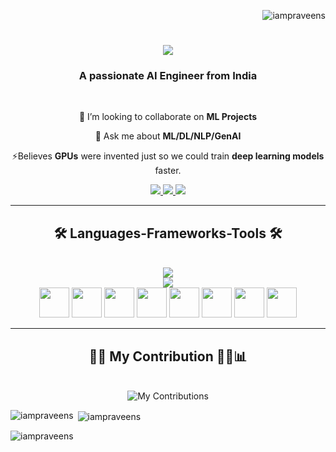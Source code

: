 <p align="right"> <img src="https://komarev.com/ghpvc/?username=iampraveens&label=Visitorss&color=0e75b6&style=flat" alt="iampraveens" /> </p>

<h1 align="center">
  <a href="https://git.io/typing-svg">
    <img src="https://readme-typing-svg.herokuapp.com?font=Righteous&size=35&center=true&vCenter=true&width=500&height=70&duration=4000&lines=Hi+There!+👋;I'm+Praveen!" />
  </a>
</h1>

<h3 align="center"> A passionate AI Engineer from India</h3>

<br/>

<div align="center">
  
 👯 I’m looking to collaborate on **ML Projects**

 💬 Ask me about **ML/DL/NLP/GenAI**

⚡Believes **GPUs** were invented just so we could train **deep learning models** faster.

</div>

<div align="center">
  <a href="mailto:praveensivaprakasham@gmail.com">
    <img src="https://img.shields.io/badge/-Gmail-D14836?style=for-the-badge&logo=gmail&logoColor=white" />
  </a>
  <a href="https://linkedin.com/in/iampraveens" target="_blank">
    <img src="https://img.shields.io/badge/-LinkedIn-0A66C2?style=for-the-badge&logo=linkedin&logoColor=white" target="_blank" />
  </a>
  <a href="https://www.datascienceportfol.io/iampraveens" target="_blank">
    <img src="https://img.shields.io/badge/-Portfolio-24292E?style=for-the-badge&logo=vercel&logoColor=white" target="_blank" />
  </a>
</div>

<hr/>

<h2 align="center"> 🛠️ Languages-Frameworks-Tools 🛠️</h2>

<br/>

<div align="center">
  <img src="https://skillicons.dev/icons?i=python,mysql,postgres,github,aws,vscode" /><br>
  <img src="https://skillicons.dev/icons?i=linux,docker,tensorflow,scikitlearn,flask,fastapi" /><br>
  <img src="https://cdn.brandfetch.io/idGqKHD5xE/theme/dark/symbol.svg?c=1dxbfHSJFAPEGdCLU4o5B" width="48" height="48"/>
  <img src="https://cdn.jsdelivr.net/gh/devicons/devicon/icons/pandas/pandas-original.svg" width="48" height="48"/>
  <img src="https://cdn.jsdelivr.net/gh/devicons/devicon/icons/numpy/numpy-original.svg" width="48" height="48"/>
  <img src="https://cdn.brandfetch.io/idbyoKq4tZ/w/396/h/396/theme/dark/icon.png?c=1dxbfHSJFAPEGdCLU4o5B" width="48" height="48"/>
  <img src="https://avatars.githubusercontent.com/u/22799945?s=200&v=4" width="48" height="48"/>
  <img src="https://user-images.githubusercontent.com/7164864/217935870-c0bc60a3-6fc0-4047-b011-7b4c59488c91.png" width="48" height="48"/>
  <img src="https://cdn.brandfetch.io/idzf7Sjo28/w/400/h/400/theme/dark/icon.jpeg?c=1dxbfHSJFAPEGdCLU4o5B" width="48" height="48"/>
  <img src="https://cdn.brandfetch.io/idS8GMP5c8/w/400/h/400/theme/dark/icon.jpeg?c=1dxbfHSJFAPEGdCLU4o5B" width="48" height="48"/>
</div>

<hr/>

<div align="center">
  <h2>🧑‍💻 My Contribution 🧑‍💻📊</h2>
  <br>
  <img alt="My Contributions" src="https://github-contributor-stats.vercel.app/api?username=iampraveens&limit=5&theme=radical&combine_all_yearly_contributions=true" />
  </br>
</div>

<p><img align="left" src="https://github-readme-stats.vercel.app/api/top-langs?username=iampraveens&show_icons=true&locale=en&layout=compact" alt="iampraveens" /></p>

<p>&nbsp;<img align="center" src="https://github-readme-stats.vercel.app/api?username=iampraveens&show_icons=true&locale=en" alt="iampraveens" /></p>

<p><img align="center" src="https://github-readme-streak-stats.herokuapp.com/?user=iampraveens&" alt="iampraveens" /></p>
